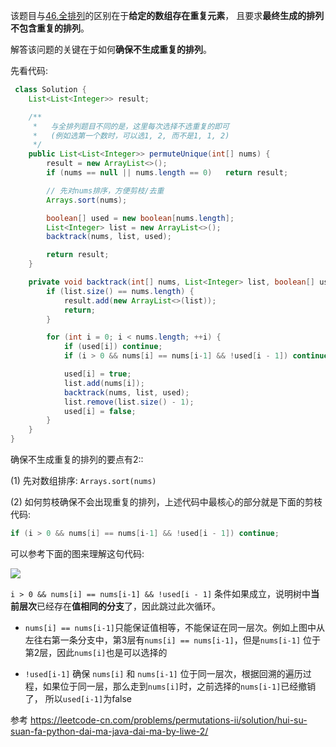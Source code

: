 
该题目与[46.全排列](https://leetcode-cn.com/problems/permutations/)的区别在于**给定的数组存在重复元素**，
且要求**最终生成的排列不包含重复的排列**。

解答该问题的关键在于如何**确保不生成重复的排列**。

先看代码:

```java
 class Solution {
    List<List<Integer>> result;

    /**
     *   与全排列题目不同的是，这里每次选择不选重复的即可
     *   (例如选第一个数时，可以选1, 2, 而不是1, 1, 2)
     */
    public List<List<Integer>> permuteUnique(int[] nums) {
        result = new ArrayList<>();
        if (nums == null || nums.length == 0)   return result;

        // 先对nums排序，方便剪枝/去重
        Arrays.sort(nums);

        boolean[] used = new boolean[nums.length];
        List<Integer> list = new ArrayList<>();
        backtrack(nums, list, used);

        return result;
    }

    private void backtrack(int[] nums, List<Integer> list, boolean[] used) {
        if (list.size() == nums.length) {
            result.add(new ArrayList<>(list));
            return;
        }

        for (int i = 0; i < nums.length; ++i) {
            if (used[i]) continue;
            if (i > 0 && nums[i] == nums[i-1] && !used[i - 1]) continue;

            used[i] = true;
            list.add(nums[i]);
            backtrack(nums, list, used);
            list.remove(list.size() - 1);
            used[i] = false;
        }
    }
}
```

确保不生成重复的排列的要点有2::

(1) 先对数组排序: `Arrays.sort(nums)`

(2) 如何剪枝确保不会出现重复的排列，上述代码中最核心的部分就是下面的剪枝代码:

```java
if (i > 0 && nums[i] == nums[i-1] && !used[i - 1]) continue;
```

可以参考下面的图来理解这句代码:

![](https://pic.leetcode-cn.com/0f1c183ceb7b634f8a527028afd4893e26dfe3796afce35cbb177b125939179b-LeetCode%20%E7%AC%AC%2047%20%E9%A2%98%EF%BC%9A%E2%80%9C%E5%85%A8%E6%8E%92%E5%88%97%20II%E2%80%9D%E9%A2%98%E8%A7%A3%E9%85%8D%E5%9B%BE.png)


`i > 0 && nums[i] == nums[i-1] && !used[i - 1]` 条件如果成立，说明树中**当前层次**已经存在**值相同的分支**了，因此跳过此次循环。

* `nums[i] == nums[i-1]`只能保证值相等，不能保证在同一层次。例如上图中从左往右第一条分支中，第3层有`nums[i] == nums[i-1]`，但是`nums[i-1]`
位于第2层，因此`nums[i]`也是可以选择的

* `!used[i-1]` 确保 `nums[i]` 和 `nums[i-1]` 位于同一层次，根据回溯的遍历过程，如果位于同一层，那么走到`nums[i]`时，之前选择的`nums[i-1]`已经撤销了，
所以`used[i-1]`为false


参考 https://leetcode-cn.com/problems/permutations-ii/solution/hui-su-suan-fa-python-dai-ma-java-dai-ma-by-liwe-2/